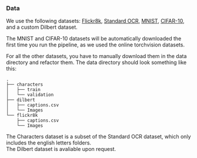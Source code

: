 ### Data

We use the following datasets: [Flickr8k](https://www.kaggle.com/datasets/adityajn105/flickr8k), [Standard OCR](https://www.kaggle.com/datasets/preatcher/standard-ocr-dataset), [MNIST](https://pytorch.org/vision/main/generated/torchvision.datasets.MNIST.html), [CIFAR-10](https://pytorch.org/vision/main/generated/torchvision.datasets.CIFAR10.html#torchvision.datasets.CIFAR10), and a custom Dilbert dataset.

The MNIST and CIFAR-10 datasets will be automatically downloaded the first time you run the pipeline, as we used the online torchvision datasets.

For all the other datasets, you have to manually download them in the data directory and refactor them. The data directory should look something like this:

```
.
├── characters
│   ├── train
│   └── validation
├── dilbert
│   ├── captions.csv
│   └── Images
└── flickr8k
    ├── captions.csv
    └── Images
```

The Characters dataset is a subset of the Standard OCR dataset, which only includes the english letters folders.  
The Dilbert dataset is avaliable upon request.